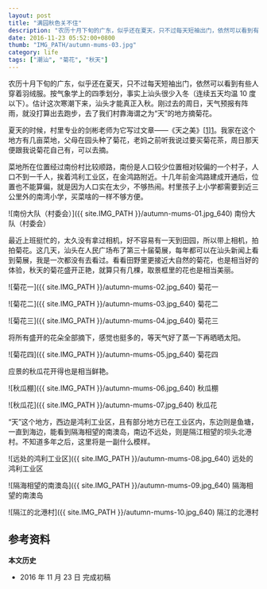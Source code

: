 ```yaml
---
layout: post
title: "满园秋色关不住"
description: "农历十月下旬的广东，似乎还在夏天，只不过每天短袖出门，依然可以看到有些人穿着羽绒服。按气象学上的四季划分，事实上汕头很少入冬（连续五天均温 10 度以下）。估计这次寒潮下来，汕头才能真正入秋。刚过去的周日，天气预报有阵雨，就没打算出去跑步，去了我们村靠海谓之为“天”的地方摘菊花。"
date: 2016-11-23 05:52:00+0800
thumb: "IMG_PATH/autumn-mums-03.jpg"
category: life
tags: ["潮汕", "菊花", "秋天"]
---
```


农历十月下旬的广东，似乎还在夏天，只不过每天短袖出门，依然可以看到有些人穿着羽绒服。按气象学上的四季划分，事实上汕头很少入冬（连续五天均温 10 度以下）。估计这次寒潮下来，汕头才能真正入秋。刚过去的周日，天气预报有阵雨，就没打算出去跑步，去了我们村靠海谓之为“天”的地方摘菊花。

夏天的时候，村里专业的剑彬老师为它写过文章——《天之美》[[1]][1]。我家在这个地方有几亩菜地，父母在园头种了菊花，老妈之前听我说过要买菊花茶，周日那天便跟我说菊花自己有，可以去摘。

菜地所在位置经过南份村比较顺路，南份是人口较少位置相对较偏的一个村子，人口不到一千人，挨着鸿利工业区，在金鸿路附近。十几年前金鸿路建成开通后，位置也不能算偏，就是因为人口实在太少，不够热闹。村里孩子上小学都需要到近三公里外的南湾小学，买菜啥的一样不够方便。

![南份大队（村委会）]({{ site.IMG_PATH }}/autumn-mums-01.jpg_640)
南份大队（村委会）

最近上班挺忙的，太久没有拿过相机，好不容易有一天到田园，所以带上相机，拍拍菊花。这几天，汕头在人民广场布了第三十届菊展，每年都可以在汕头新闻上看到菊展，我是一次都没有去看过。看看田野里更接近大自然的菊花，也是相当好的体验，秋天的菊花盛开正艳，就算只有几棵，取景框里的花也是相当美丽。

![菊花一]({{ site.IMG_PATH }}/autumn-mums-02.jpg_640)
菊花一

![菊花二]({{ site.IMG_PATH }}/autumn-mums-03.jpg_640)
菊花二

![菊花三]({{ site.IMG_PATH }}/autumn-mums-04.jpg_640)
菊花三

将所有盛开的花朵全部摘下，感觉也挺多的，等天气好了蒸一下再晒晒太阳。

![菊花四]({{ site.IMG_PATH }}/autumn-mums-05.jpg_640)
菊花四

应景的秋瓜花开得也是相当鲜艳。

![秋瓜棚]({{ site.IMG_PATH }}/autumn-mums-06.jpg_640)
秋瓜棚

![秋瓜花]({{ site.IMG_PATH }}/autumn-mums-07.jpg_640)
秋瓜花

“天”这个地方，西边是鸿利工业区，且有部分地方已在工业区内，东边则是鱼塘，一直到海边，能看到隔海相望的南澳岛，南边不远处，则是隔江相望的坝头北港村。不知道多年之后，这里将是一副什么模样。

![远处的鸿利工业区]({{ site.IMG_PATH }}/autumn-mums-08.jpg_640)
远处的鸿利工业区

![隔海相望的南澳岛]({{ site.IMG_PATH }}/autumn-mums-09.jpg_640)
隔海相望的南澳岛

![隔江的北港村]({{ site.IMG_PATH }}/autumn-mums-10.jpg_640)
隔江的北港村

## 参考资料

[1]: http://mp.weixin.qq.com/s?__biz=MzA5MTM5Mzk1Nw==&mid=2649771832&idx=1&sn=a6070a6e5a5d093c59f747dc20103fc2&scene=4#wechat_redirect "天之美"

**本文历史**

* 2016 年 11 月 23 日 完成初稿